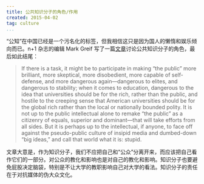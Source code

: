 ```yaml
---
title: 公共知识分子的角色/作用
created: 2015-04-02
tag: culture
...
```


“公知”在中国已经是一个污名化的标签，但我相信这只是因为国人的懒惰和娱乐倾向而已。n+1 杂志的编辑 Mark Greif 写了一篇[文章]()讨论公共知识分子的角色，最后如此结尾：

> If there is a task, it might be to participate in making “the public” more brilliant, more skeptical, more disobedient, more capable of self-defense, and more dangerous again—dangerous to elites, and dangerous to stability; when it comes to education, dangerous to the idea that universities should be for the rich, rather than the public, and hostile to the creeping sense that American universities should be for the global rich rather than the local or nationally bounded polity. It is not up to the public intellectual alone to remake “the public” as a citizenry of equals, superior and dominant—that will take efforts from all sides. But it is perhaps up to the intellectual, if anyone, to face off against the pseudo-public culture of insipid media and dumbed-down “big ideas,” and call that world what it is: stupid.

文章大意是，作为知识分子，我们不应把自己和“公众”分离开来，而应该把自己看作它们的一部分。对公众的教化和影响也是对自己的教化和影响。知识分子也要避免屁股决定脑袋，特别是不让大学的教职影响自己对大学的看法。知识分子的责任在于对抗媒体的伪大众文化。
